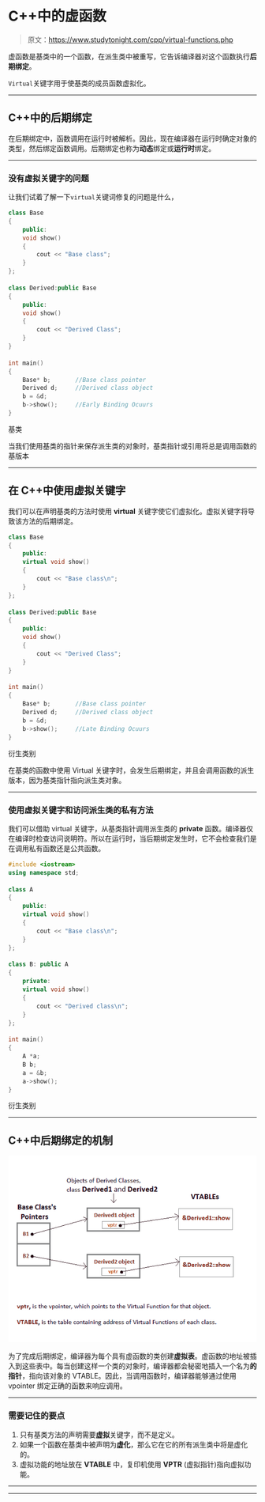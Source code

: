 # C++中的虚函数

> 原文：<https://www.studytonight.com/cpp/virtual-functions.php>

虚函数是基类中的一个函数，在派生类中被重写，它告诉编译器对这个函数执行**后期绑定**。

`Virtual`关键字用于使基类的成员函数虚拟化。

* * *

## C++中的后期绑定

在后期绑定中，函数调用在运行时被解析。因此，现在编译器在运行时确定对象的类型，然后绑定函数调用。后期绑定也称为**动态**绑定或**运行时**绑定。

* * *

### 没有虚拟关键字的问题

让我们试着了解一下`virtual`关键词修复的问题是什么，

```cpp
class Base
{
    public:
    void show()
    {
        cout << "Base class";
    }
};

class Derived:public Base
{
    public:
    void show()
    {
        cout << "Derived Class";
    }
}

int main()
{
    Base* b;       //Base class pointer
    Derived d;     //Derived class object
    b = &d;
    b->show();     //Early Binding Ocuurs
} 
```

基类

当我们使用基类的指针来保存派生类的对象时，基类指针或引用将总是调用函数的基版本

* * *

## 在 C++中使用虚拟关键字

我们可以在声明基类的方法时使用 **virtual** 关键字使它们虚拟化。虚拟关键字将导致该方法的后期绑定。

```cpp
class Base
{
    public:
    virtual void show()
    {
        cout << "Base class\n";
    }
};

class Derived:public Base
{
    public:
    void show()
    {
        cout << "Derived Class";
    }
}

int main()
{
    Base* b;       //Base class pointer
    Derived d;     //Derived class object
    b = &d;
    b->show();     //Late Binding Ocuurs
} 
```

衍生类别

在基类的函数中使用 Virtual 关键字时，会发生后期绑定，并且会调用函数的派生版本，因为基类指针指向派生类对象。

* * *

### 使用虚拟关键字和访问派生类的私有方法

我们可以借助 virtual 关键字，从基类指针调用派生类的 **private** 函数。编译器仅在编译时检查访问说明符。所以在运行时，当后期绑定发生时，它不会检查我们是在调用私有函数还是公共函数。

```cpp
#include <iostream>
using namespace std;

class A
{
    public:
    virtual void show()
    {
        cout << "Base class\n";
    }
};

class B: public A
{
    private:
    virtual void show()
    {
        cout << "Derived class\n";
    }
};

int main()
{
    A *a;
    B b;
    a = &b;
    a->show(); 
} 
```

衍生类别

* * *

## C++中后期绑定的机制

![mechanism of Late binding in C++](img/672bf2f510c0afd9b1ed19d1ec8464fc.png)

为了完成后期绑定，编译器为每个具有虚函数的类创建**虚拟表**。虚函数的地址被插入到这些表中。每当创建这样一个类的对象时，编译器都会秘密地插入一个名为**的指针**，指向该对象的 VTABLE。因此，当调用函数时，编译器能够通过使用 vpointer 绑定正确的函数来响应调用。

* * *

### 需要记住的要点

1.  只有基类方法的声明需要**虚拟**关键字，而不是定义。
2.  如果一个函数在基类中被声明为**虚化**，那么它在它的所有派生类中将是虚化的。
3.  虚拟功能的地址放在 **VTABLE** 中，复印机使用 **VPTR** (虚拟指针)指向虚拟功能。

* * *

* * *